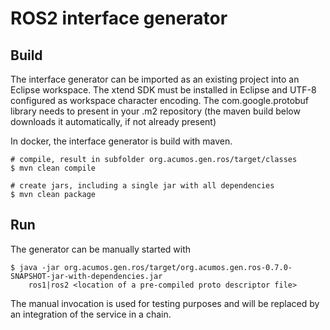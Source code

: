 # ROS2 interface generator

## Build

The interface generator can be imported as an existing project into an Eclipse workspace. The xtend SDK must be installed in Eclipse and UTF-8 configured as workspace character encoding. The com.google.protobuf library needs to present in your .m2 repository (the maven build below downloads it automatically, if not already present)

In docker, the interface generator is build with maven. 

	# compile, result in subfolder org.acumos.gen.ros/target/classes
	$ mvn clean compile

	# create jars, including a single jar with all dependencies
	$ mvn clean package

## Run
The generator can be manually started with

	$ java -jar org.acumos.gen.ros/target/org.acumos.gen.ros-0.7.0-SNAPSHOT-jar-with-dependencies.jar
		ros1|ros2 <location of a pre-compiled proto descriptor file> 

The manual invocation is used for testing purposes and will be replaced by an integration of the service in a chain.
